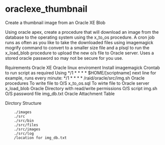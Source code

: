 # oraclexe_thumbnail
Create a thumbnail image from an Oracle XE Blob

Using oracle apex, create a procedure that will download an image from the database to the operating system using the  x_to_os procedure.  A cron job runs as often as you like to take the downloaded files using imagemagick mogrify command to convert to a smaller size file and a plsql to run the x_load_blob procedure to upload the new o/s file to Oracle server.  Uses a stored oracle password so may not be secure for you use.

Rquirements
           Oracle XE
           Oracle linux enviroment
           Install imagemagick
           Crontab to run script as required 
           Using    */1 * * * * $HOME/[scriptname]    next line for example, runs every minute:
             */1 * * * * /raid/oracle/src/img.sh
           Oracle procedures
                            To write file to O/S              x_to_os.sql
                            To wirte file to Oracle server    x_load_blob
           Oracle Directory with read/write permissions
           O/S script                                         img.sh
           O/S password file                                  img_db.txt
           Oracle Attachment Table

             
 Dirctory Structure
 
        ./images
        ./src
        ./src/bin
        ./src/files
        ./src/images
        ./src/log
        /location for img_db.txt

